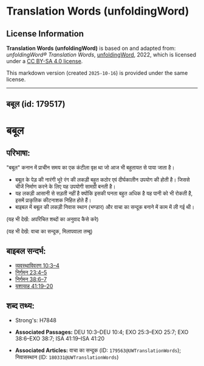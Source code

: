 # Translation Words (unfoldingWord)

## License Information

**Translation Words (unfoldingWord)** is based on and adapted from: _unfoldingWord® Translation Words_, [unfoldingWord](https://unfoldingword.org/utw), 2022, which is licensed under a [CC BY-SA 4.0 license](https://creativecommons.org/licenses/by-sa/4.0/legalcode.en).

This markdown version (created `2025-10-16`) is provided under the same license.



--------------------------------

## बबूल (id: 179517)

बबूल
====

परिभाषा:
--------

"बबूल" कनान में प्राचीन समय का एक कंटीला वृक्ष था जो आज भी बहुतायत से पाया जाता है।

* बबूल के पेड़ की नारंगी भूरे रंग की लकड़ी बहुत कठोर एवं दीर्घकालीन उपयोग की होती है। जिससे चीजें निर्माण करने के लिए यह उपयोगी सामग्री बनती है।
* यह लकड़ी आसानी से सड़ती नहीं है क्योंकि इसकी घनता बहुत अधिक है यह पानी को भी रोकती है, इसमें प्राकृतिक कीटनाशक निहित होते हैं।
* बाइबल में बबूल की लकड़ी निवास स्थान (भण्डार) और वाचा का सन्दूक बनाने में काम में ली गई थी।

(यह भी देखें: अपरिचित शब्दों का अनुवाद कैसे करे)

(यह भी देखें: वाचा का सन्दूक, मिलापवाला तम्बू)

बाइबल सन्दर्भ:
--------------

* [व्यवस्थाविवरण 10:3–4](https://ref.ly/Deut10:3-Deut10:4)
* [निर्गमन 23:4–5](https://ref.ly/Exod23:4-Exod23:5)
* [निर्गमन 38:6–7](https://ref.ly/Exod38:6-Exod38:7)
* [यशायाह 41:19–20](https://ref.ly/Isa41:19-Isa41:20)

शब्द तथ्य:
----------

* Strong's: H7848

* **Associated Passages:** DEU 10:3–DEU 10:4; EXO 25:3–EXO 25:7; EXO 38:6–EXO 38:7; ISA 41:19–ISA 41:20
* **Associated Articles:** वाचा का सन्दूक (ID: `179563@UWTranslationWords`); निवासस्थान (ID: `180331@UWTranslationWords`)

